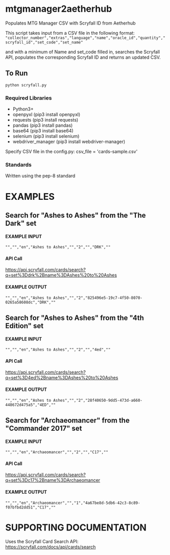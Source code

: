 # mtgmanager2aetherhub
Populates MTG Manager CSV with Scryfall ID from Aetherhub

This script takes input from a CSV file in the following format:
`"collector_number","extras","language","name","oracle_id","quantity","scryfall_id","set_code","set_name"`

and with a minimum of Name and set_code filled in, searches the Scryfall API, populates the corresponding Scryfall ID and returns an updated CSV.


## To Run
`python scryfall.py`


### Required Libraries
* Python3+
* openpyxl (pip3 install openpyxl)
* requests (pip3 install requests)
* pandas (pip3 install pandas)
* base64 (pip3 install base64)
* selenium (pip3 install selenium)
* webdriver_manager (pip3 install webdriver-manager)

Specify CSV file in the config.py:
csv_file = 'cards-sample.csv'

### Standards
Written using the pep-8 standard

# EXAMPLES
## Search for "Ashes to Ashes" from the "The Dark" set
#### EXAMPLE INPUT
`"","","en","Ashes to Ashes","","2","","DRK",""`

#### API Call
https://api.scryfall.com/cards/search?q=set%3Ddrk%2Bname%3DAshes%20to%20Ashes

#### EXAMPLE OUTPUT
`"","","en","Ashes to Ashes","","2","825496e5-19c7-4f50-8070-0265a58608dc","DRK",""`

## Search for "Ashes to Ashes" from the "4th Edition" set
#### EXAMPLE INPUT
`"","","en","Ashes to Ashes","","2","","4ed",""`

#### API Call
https://api.scryfall.com/cards/search?q=set%3D4ed%2Bname%3DAshes%20to%20Ashes

#### EXAMPLE OUTPUT
`"","","en","Ashes to Ashes","","2","28f40650-9dd5-473d-a660-448672d475a5","4ED",""`

## Search for "Archaeomancer" from the "Commander 2017" set
#### EXAMPLE INPUT
`"","","en","Archaeomancer","","2","","C17",""`

#### API Call
https://api.scryfall.com/cards/search?q=set%3Dc17%2Bname%3DArchaeomancer

#### EXAMPLE OUTPUT
`"","","en","Archaeomancer","","1","4a67be8d-5db6-42c3-8c89-f07bfbd2dd51","C17",""`

# SUPPORTING DOCUMENTATION
Uses the Scryfall Card Search API:
https://scryfall.com/docs/api/cards/search
